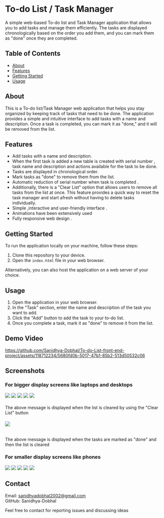 # To-do List / Task Manager

A simple web-based To-do list and Task Manager application that allows you to add tasks and manage them efficiently. The tasks are displayed chronologically based on the order you add them, and you can mark them as "done" once they are completed.

## Table of Contents

- [About](#about)
- [Features](#features)
- [Getting Started](#getting-started)
- [Usage](#usage)

## About

This is a To-do list/Task Manager web application that helps you stay organized by keeping track of tasks that need to be done. The application provides a simple and intuitive interface to add tasks with a name and description. Once a task is completed, you can mark it as "done," and it will be removed from the list.

## Features

- Add tasks with a name and description.
- When the first task is added a new table is created with serial number , task name and description and actions available for the task to be done.
- Tasks are displayed in chronological order.
- Mark tasks as "done" to remove them from the list.
- Automatic reduction of serial number when task is completed .
- Additionally, there is a "Clear List" option that allows users to remove all tasks from the list at once. This feature provides a quick way to reset the task manager and start afresh without having to delete tasks individually.
- Simple ,interactive and user-friendly interface .
- Animations have been extensively used
- Fully responsive web design .

## Getting Started

To run the application locally on your machine, follow these steps:

1. Clone this repository to your device.
2. Open the `index.html` file in your web browser.

Alternatively, you can also host the application on a web server of your choice.

## Usage

1. Open the application in your web browser.
2. In the "Task" section, enter the name and description of the task you want to add.
3. Click the "Add" button to add the task to your to-do list.
4. Once you complete a task, mark it as "done" to remove it from the list.

## Demo Video



https://github.com/Sanidhya-Dobhal/To-do-List-front-end-project/assets/118712234/5680fd0b-5017-47b1-85b2-513d50532c06



## Screenshots

### For bigger display screens like laptops and desktops
<img src = "Screenshots/Screenshot 2023-07-29 at 1.18.42 PM.png">
<img src = "Screenshots/Screenshot 2023-07-29 at 1.15.30 PM.png">
<img src ="Screenshots/Screenshot 2023-07-29 at 1.16.50 PM.png">
<img src = "Screenshots/Screenshot 2023-07-29 at 1.36.29 PM.png">
<img src ="Screenshots/Screenshot 2023-07-29 at 1.36.34 PM.png">
<div style ="height:20px;"></div>
The above message is displayed when the list is cleared by using the "Clear List" button 
<div style ="height:20px;"></div>
<img src = "Screenshots/Screenshot 2023-07-29 at 1.18.08 PM.png">
<div style ="height:20px;"></div>

The above message is displayed when the tasks are marked as "done" and then the list is cleared

### For smaller display screens like phones 
<img src = "Screenshots/Screenshot 2023-07-29 at 1.19.04 PM.png">
<img src = "Screenshots/Screenshot 2023-07-29 at 1.16.15 PM.png">
<img src ="Screenshots/Screenshot 2023-07-29 at 1.16.39 PM.png">
<img src ="Screenshots/Screenshot 2023-07-29 at 1.48.20 PM.png">
<img src = "Screenshots/Screenshot 2023-07-29 at 1.18.22 PM.png">

## Contact

Email: sanidhyadobhal2002@gmail.com<br>
GitHub: Sanidhya-Dobhal

Feel free to contact for reporting issues and discussing ideas
